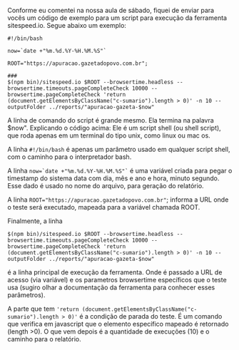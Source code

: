 Conforme eu comentei na nossa aula de sábado, fiquei de enviar para vocês um código de exemplo para um script para execução da ferramenta sitespeed.io. Segue abaixo um exemplo:

```
#!/bin/bash

now=`date +"%m.%d.%Y-%H.%M.%S"`

ROOT="https://apuracao.gazetadopovo.com.br";

### 
$(npm bin)/sitespeed.io $ROOT --browsertime.headless --browsertime.timeouts.pageCompleteCheck 10000 --browsertime.pageCompleteCheck 'return (document.getElementsByClassName("c-sumario").length > 0)' -n 10 --outputFolder ../reports/"apuracao-gazeta-$now"
```


A linha de comando do script é grande mesmo. Ela termina na palavra $now". Explicando o código acima: Ele é um script shell (ou shell script), que roda apenas em um terminal do tipo unix, como linux ou mac os.

A linha  ```#!/bin/bash```  é apenas um parâmetro usado em qualquer script shell, com o caminho para o interpretador bash.

A linha   ``` now=`date +"%m.%d.%Y-%H.%M.%S"` ``` é uma variável criada para pegar o timestamp do sistema data com dia, mês e ano e hora, minuto segundo. Esse dado é usado no nome do arquivo, para geração do relatório.

A linha ```ROOT="https://apuracao.gazetadopovo.com.br"```; informa a URL onde o teste será executado, mapeada para a variável chamada ROOT.

Finalmente, a linha
```
$(npm bin)/sitespeed.io $ROOT --browsertime.headless --browsertime.timeouts.pageCompleteCheck 10000 --browsertime.pageCompleteCheck 'return (document.getElementsByClassName("c-sumario").length > 0)' -n 10 --outputFolder ../reports/"apuracao-gazeta-$now"
```

é a linha principal de execução da ferramenta. Onde é passado a URL de acesso (via variável) e os parametros browsertime específicos que o teste usa (sugiro olhar a documentação da ferramenta para conhecer esses parâmetros).

A parte que tem   ``` 'return (document.getElementsByClassName("c-sumario").length > 0)' ``` é a condição de parada do teste. É um comando que verifica em javascript que o elemento específico mapeado é retornado (length >0). 
O que vem depois é a quantidade de execuções (10) e o caminho para o relatório.
